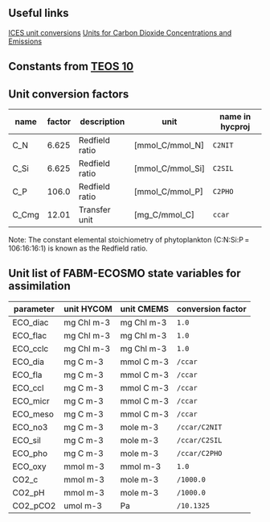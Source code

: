 ## Useful links

[ICES unit conversions](https://www.ices.dk/data/tools/Pages/Unit-conversions.aspx)
[Units for Carbon Dioxide Concentrations and Emissions](https://acsess.onlinelibrary.wiley.com/doi/pdfdirect/10.2134/asaspecpub53.appendix2)

## Constants from [TEOS 10](https://repository.oceanbestpractices.org/bitstream/handle/11329/286/TEOS-10_Manual.pdf?sequence=1&isAllowed=y)



## Unit conversion factors

|name  |factor  |description   |unit            |name in hycproj|
|------|--------|--------------|----------------|---------------|
|C_N   |6.625   |Redfield ratio|[mmol_C/mmol_N] |`C2NIT`        |
|C_Si  |6.625   |Redfield ratio|[mmol_C/mmol_Si]|`C2SIL`        |
|C_P   |106.0   |Redfield ratio|[mmol_C/mmol_P] |`C2PHO`        |
|C_Cmg |12.01   |Transfer unit |[mg_C/mmol_C]   |`ccar`         |

Note: The constant elemental stoichiometry of phytoplankton (C:N:Si:P = 106:16:16:1) is known as the Redfield ratio. 

## Unit list of FABM-ECOSMO state variables for assimilation

|parameter|unit HYCOM |unit CMEMS |conversion factor   | 
|---------|-----------|-----------|--------------------| 
|ECO_diac |mg Chl m-3 |mg Chl m-3 |`1.0`               |  
|ECO_flac |mg Chl m-3 |mg Chl m-3 |`1.0`               |
|ECO_cclc |mg Chl m-3 |mg Chl m-3 |`1.0`               |
|ECO_dia  |mg C m-3   |mmol C m-3 |`/ccar`             |
|ECO_fla  |mg C m-3   |mmol C m-3 |`/ccar`             |
|ECO_ccl  |mg C m-3   |mmol C m-3 |`/ccar`             |
|ECO_micr |mg C m-3   |mmol C m-3 |`/ccar`             |
|ECO_meso |mg C m-3   |mmol C m-3 |`/ccar`             |
|ECO_no3  |mg C m-3   |mole m-3   |`/ccar/C2NIT`       |
|ECO_sil  |mg C m-3   |mole m-3   |`/ccar/C2SIL`       |
|ECO_pho  |mg C m-3   |mole m-3   |`/ccar/C2PHO`       |
|ECO_oxy  |mmol m-3   |mmol m-3   |`1.0`               |
|CO2_c    |mmol m-3   |mole m-3   |`/1000.0`           |
|CO2_pH   |mmol m-3   |mole m-3   |`/1000.0`           |
|CO2_pCO2 |umol m-3   |Pa         |`/10.1325`          |
